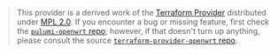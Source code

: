 > This provider is a derived work of the [Terraform Provider](https://github.com/joneshf/terraform-provider-openwrt)
> distributed under [MPL 2.0](https://www.mozilla.org/en-US/MPL/2.0/). If you encounter a bug or missing feature,
> first check the [`pulumi-openwrt` repo](https://github.com/deposition-cloud/pulumi-openwrt/issues); however, if that doesn't turn up anything,
> please consult the source [`terraform-provider-openwrt` repo](https://github.com/joneshf/terraform-provider-openwrt/issues).